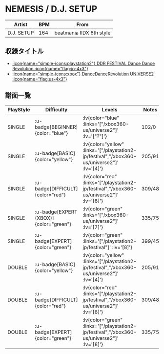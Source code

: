 # NEMESIS / D.J. SETUP

|Artist|BPM|From|
|------|---|----|
|D.J. SETUP|164|beatmania IIDX 6th style|

## 収録タイトル

- [ :icon{name="simple-icons:playstation2"} DDR FESTIVAL Dance Dance Revolution :icon{name="flag:jp-4x3"} ](/playstation2-jp/festival)
- [ :icon{name="simple-icons:xbox"} DanceDanceRevolution UNIVERSE2 :icon{name="flag:us-4x3"} ](/xbox360-us/universe2)

## 譜面一覧

|PlayStyle|Difficulty|Levels|Notes|Movie|
|---------|----------|------|-----|-----|
|SINGLE| :u-badge[BEGINNER]{color="blue"} | :lv{color="blue" :links='["/xbox360-us/universe2"]' :lv='["?"]'} |102/0||
|SINGLE| :u-badge[BASIC]{color="yellow"} | :lv{color="yellow" :links='["/playstation2-jp/festival","/xbox360-us/universe2"]' :lv='[4]'} |205/91||
|SINGLE| :u-badge[DIFFICULT]{color="red"} | :lv{color="red" :links='["/playstation2-jp/festival","/xbox360-us/universe2"]' :lv='[6]'} |309/48||
|SINGLE| :u-badge[EXPERT (XBOX)]{color="green"} | :lv{color="green" :links='["/xbox360-us/universe2"]' :lv='[7]'} |335/75||
|SINGLE| :u-badge[EXPERT]{color="green"} | :lv{color="green" :links='["/playstation2-jp/festival"]' :lv='[8]'} |399/45||
|DOUBLE| :u-badge[BASIC]{color="yellow"} | :lv{color="yellow" :links='["/playstation2-jp/festival","/xbox360-us/universe2"]' :lv='[4]'} |205/91||
|DOUBLE| :u-badge[DIFFICULT]{color="red"} | :lv{color="red" :links='["/playstation2-jp/festival","/xbox360-us/universe2"]' :lv='[6]'} |309/48||
|DOUBLE| :u-badge[EXPERT]{color="green"} | :lv{color="green" :links='["/playstation2-jp/festival","/xbox360-us/universe2"]' :lv='[8]'} |335/75||
